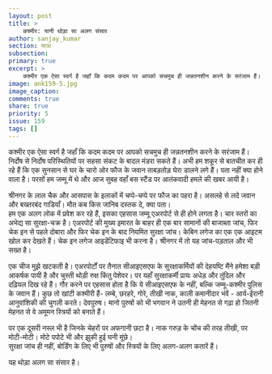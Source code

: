 ```yaml
---
layout: post
title: >
    कश्मीर: यानी थोड़ा सा अलग संसार
author: sanjay_kumar
section: यात्रा
subsection:
primary: true
excerpt: >
    कश्मीर एक ऐसा स्वर्ग है जहाँ कि कदम कदम पर आपको सचमुच ही जन्नतनशीन करने के सरंजाम हैं। निर्दोष से निर्दोष परिस्थितियों पर सहसा संकट के बादल मंडरा सकते हैं।
image: ank159-5.jpg
image_caption: 
comments: true
share: true
priority: 5
issue: 159
tags: []
---
```


कश्मीर एक ऐसा स्वर्ग है जहाँ कि कदम कदम पर आपको सचमुच ही जन्नतनशीन करने के सरंजाम हैं। निर्दोष से निर्दोष परिस्थितियों पर सहसा संकट के बादल मंडरा सकते हैं। अभी हम शकूर से बातचीत कर ही रहे हैं कि एक सुनसान से घर के चारो ओर फौज के जवान ताबड़तोड़ घेरा डालने लगे हैं। पता नहीं क्या होने वाला है। परसों हम जम्मू में थे और आज सुबह वहाँ बस स्टैंड पर आतंकवादी हमले की खबर आयी है।

श्रीनगर के लाल चैक और आसपास के इलाकों में चप्पे-चप्पे पर फौज का पहरा है। असलहे से लदे जवान और बख्तरबंद गाडियाँ। मौत कब किस जानिब दस्तक दे, क्या पता।  
हम एक अलग लोक में प्रवेश कर रहे हैं,  इसका  एहसास जम्मू एअरपोर्ट से ही होने लगता है। चार स्तरों का अभेद्य सा सुरक्षा-चक्र है। एअरपोर्ट की मुख्य इमारत के बाहर ही एक बार सामानों की बाजाब्ता जांच, फिर चेक इन से पहले दोबारा और फिर चेक इन के बाद नियमित सुरक्षा जांच। केबिन लगेज का एक एक आइटम खोल कर देखते हैं। चेक इन लगेज आइडेंटिफाइ भी करना है। श्रीनगर में तो यह जांच-पड़ताल और भी सख्त है।

एक चीज मुझे खटकती है। एअरपोर्टों पर तैनात सीआइएसएफ के सुरक्षाकर्मियों की देहयष्टि मैंने हमेशा बड़ी आकर्षक पायी है और चुस्ती थोड़ी रुक्ष किंतु पेशेवर। पर यहाँ सुरक्षाकर्मी प्रायः अधेड़ और तुंदिल और दढ़ियल दिख रहे हैं। गौर करने पर एहसास होता है कि ये सीआइएसएफ के नहीं, बल्कि जम्मू-कश्मीर पुलिस के जवान हैं। कुछ तो खांटी कश्मीरी हैं- लम्बे, छरहरे, गोरे, तीखी नाक, काली कमानीदार भंवें - आर्य-ईरानी आनुवांशिकी की चुगली करते। देवपुरुष।  मानो पुरुषों को भी भगवान ने उतनी ही मेहनत से गढ़ा हो जितनी मेहनत से वे अमूमन स्त्रियों को बनाते हैं।

पर एक दूसरी नस्ल भी है जिनके चेहरों पर अफगानी छटा है। नाक गरुड़ के चोंच की तरह तीखी, पर मोटी-मोटी। मोटे पपोटे भी और झुकी हुई घनी मूंछे।  
सुरक्षा जांच ही नहीं, बोर्डिंग के लिए भी पुरुषों और स्त्रियों के लिए अलग-अलग कतारें हैं।

यह थोड़ा अलग सा संसार है।  